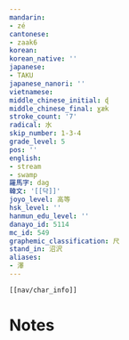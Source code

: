 ```yaml
---
mandarin:
- zé
cantonese:
- zaak6
korean:
korean_native: ''
japanese:
- TAKU
japanese_nanori: ''
vietnamese:
middle_chinese_initial: ɖ
middle_chinese_final: ɣæk
stroke_count: '7'
radical: 水
skip_number: 1-3-4
grade_level: 5
pos: ''
english:
- stream
- swamp
羅馬字: dag
韓文: '[[닥]]'
joyo_level: 高等
hsk_level: ''
hanmun_edu_level: ''
danayo_id: 5114
mc_id: 549
graphemic_classification: 尺
stand_in: 沼沢
aliases:
- 澤
---
```

```meta-bind-embed
[[nav/char_info]]
```

# Notes
